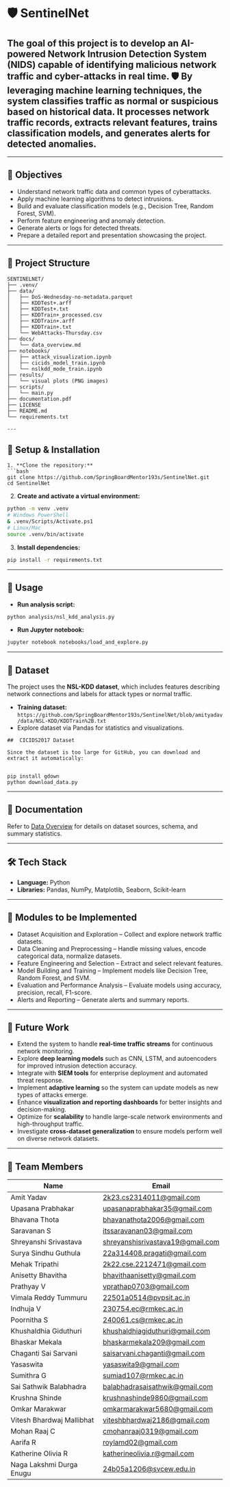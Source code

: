 # 🛡️ SentinelNet

## The goal of this project is to develop an AI-powered Network Intrusion Detection System (NIDS) capable of identifying malicious network traffic and cyber-attacks in real time. 🛡️ By leveraging machine learning techniques, the system classifies traffic as normal or suspicious based on historical data. It processes network traffic records, extracts relevant features, trains classification models, and generates alerts for detected anomalies.
---
## 🎯 Objectives

- Understand network traffic data and common types of cyberattacks.
- Apply machine learning algorithms to detect intrusions.
- Build and evaluate classification models (e.g., Decision Tree, Random Forest, SVM).
- Perform feature engineering and anomaly detection.
- Generate alerts or logs for detected threats.
- Prepare a detailed report and presentation showcasing the project.
---
## 📂 Project Structure

````
SENTINELNET/
├── .venv/
├── data/
│   ├── DoS-Wednesday-no-metadata.parquet
│   ├── KDDTest+.arff
│   ├── KDDTest+.txt
│   ├── KDDTrain+_processed.csv
│   ├── KDDTrain+.arff
│   ├── KDDTrain+.txt
│   └── WebAttacks-Thursday.csv
├── docs/
│   └── data_overview.md
├── notebooks/
│   ├── attack_visualization.ipynb
│   ├── cicids_model_train.ipynb
│   └── nslkdd_mode_train.ipynb
├── results/
│   └── visual plots (PNG images)
├── scripts/
│   └── main.py
├── documentation.pdf
├── LICENSE
├── README.md
└── requirements.txt

---
````
## 🐍 Setup & Installation
```
1. **Clone the repository:**
```bash
git clone https://github.com/SpringBoardMentor193s/SentinelNet.git
cd SentinelNet
````

2. **Create and activate a virtual environment:**

```bash
python -m venv .venv
# Windows PowerShell
& .venv/Scripts/Activate.ps1
# Linux/Mac
source .venv/bin/activate
```

3. **Install dependencies:**

```bash
pip install -r requirements.txt
```

---

## 🚀 Usage

* **Run analysis script:**

```bash
python analysis/nsl_kdd_analysis.py
```

* **Run Jupyter notebook:**

```bash
jupyter notebook notebooks/load_and_explore.py
```

---

## 📄 Dataset

The project uses the **NSL-KDD dataset**, which includes features describing network connections and labels for attack types or normal traffic.

* **Training dataset:** `https://github.com/SpringBoardMentor193s/SentinelNet/blob/amityadav/data/NSL-KDD/KDDTrain%2B.txt`
* Explore dataset via Pandas for statistics and visualizations.
```
##  CICIDS2017 Dataset

Since the dataset is too large for GitHub, you can download and extract it automatically:


pip install gdown
python download_data.py

```
---

## 📖 Documentation

Refer to [Data Overview](https://github.com/SpringBoardMentor193s/SentinelNet/blob/10bb40432b8b25131207bacf99b0d9a88d76481c/docs/data_overview.md) for details on dataset sources, schema, and summary statistics.

---
## 🛠️ Tech Stack

- **Language:** Python  
- **Libraries:** Pandas, NumPy, Matplotlib, Seaborn, Scikit-learn 
---
## 🧩 Modules to be Implemented

- Dataset Acquisition and Exploration – Collect and explore network traffic datasets.
- Data Cleaning and Preprocessing – Handle missing values, encode categorical data, normalize datasets.
- Feature Engineering and Selection – Extract and select relevant features.
- Model Building and Training – Implement models like Decision Tree, Random Forest, and SVM.
- Evaluation and Performance Analysis – Evaluate models using accuracy, precision, recall, F1-score.
- Alerts and Reporting – Generate alerts and summary reports.

---
## 🚀 Future Work

- Extend the system to handle **real-time traffic streams** for continuous network monitoring.  
- Explore **deep learning models** such as CNN, LSTM, and autoencoders for improved intrusion detection accuracy.  
- Integrate with **SIEM tools** for enterprise deployment and automated threat response.  
- Implement **adaptive learning** so the system can update models as new types of attacks emerge.  
- Enhance **visualization and reporting dashboards** for better insights and decision-making.  
- Optimize for **scalability** to handle large-scale network environments and high-throughput traffic.  
- Investigate **cross-dataset generalization** to ensure models perform well on diverse network datasets.  

---
## 👥 Team Members

| Name                        | Email                                         |
|-----------------------------|-----------------------------------------------|
| Amit Yadav                  | [2k23.cs2314011@gmail.com](mailto:2k23.cs2314011@gmail.com) |
| Upasana Prabhakar           | [upasanaprabhakar35@gmail.com](mailto:upasanaprabhakar35@gmail.com) |
| Bhavana Thota               | [bhavanathota2006@gmail.com](mailto:bhavanathota2006@gmail.com) |
| Saravanan S                 | [itssaravanan03@gmail.com](mailto:itssaravanan03@gmail.com) |
| Shreyanshi Srivastava       | [shreyanshisrivastava19@gmail.com](mailto:shreyanshisrivastava19@gmail.com) |
| Surya Sindhu Guthula        | [22a314408.pragati@gmail.com](mailto:22a314408.pragati@gmail.com) |
| Mehak Tripathi              | [2k22.cse.2212471@gmail.com](mailto:2k22.cse.2212471@gmail.com) |
| Anisetty Bhavitha           | [bhavithaanisetty@gmail.com](mailto:bhavithaanisetty@gmail.com) |
| Prathyay V                  | [vprathap0703@gmail.com](mailto:vprathap0703@gmail.com) |
| Vimala Reddy Tummuru        | [22501a0514@pvpsit.ac.in](mailto:22501a0514@pvpsit.ac.in) |
| Indhuja V                   | [230754.ec@rmkec.ac.in](mailto:230754.ec@rmkec.ac.in) |
| Poornitha S                 | [240061.cs@rmkec.ac.in](mailto:240061.cs@rmkec.ac.in) |
| Khushaldhia Giduthuri       | [khushaldhiagiduthuri@gmail.com](mailto:khushaldhiagiduthuri@gmail.com) |
| Bhaskar Mekala              | [bhaskarmekala209@gmail.com](mailto:bhaskarmekala209@gmail.com) |
| Chaganti Sai Sarvani        | [saisarvani.chaganti@gmail.com](mailto:saisarvani.chaganti@gmail.com) |
| Yasaswita                   | [yasaswita9@gmail.com](mailto:yasaswita9@gmail.com) |
| Sumithra G                  | [sumiad107@rmkec.ac.in](mailto:sumiad107@rmkec.ac.in) |
| Sai Sathwik Balabhadra      | [balabhadrasaisathwik@gmail.com](mailto:balabhadrasaisathwik@gmail.com) |
| Krushna Shinde              | [krushnashinde9860@gmail.com](mailto:krushnashinde9860@gmail.com) |
| Omkar Marakwar              | [omkarmarakwar5680@gmail.com](mailto:omkarmarakwar5680@gmail.com) |
| Vitesh Bhardwaj Mallibhat   | [viteshbhardwaj2186@gmail.com](mailto:viteshbhardwaj2186@gmail.com) |
| Mohan Raaj C                | [cmohanraaj0319@gmail.com](mailto:cmohanraaj0319@gmail.com) |
| Aarifa R                     | [roylamd02@gmail.com](mailto:roylamd02@gmail.com) |
| Katherine Olivia R          | [katherineolivia.r@gmail.com](mailto:katherineolivia.r@gmail.com) |
| Naga Lakshmi Durga Enugu    | [24b05a1206@svcew.edu.in](mailto:24b05a1206@svcew.edu.in) |

```
